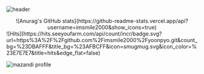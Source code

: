 ![header](https://capsule-render.vercel.app/api?type=waving&color=auto&height=200&section=header&text=LEE%20YOONPYO&fontSize=90)
<div align="center">
  ![Anurag's GitHub stats](https://github-readme-stats.vercel.app/api?username=imsmile2000&show_icons=true)
</div>
![Hits](https://hits.seeyoufarm.com/api/count/incr/badge.svg?url=https%3A%2F%2Fgithub.com%2Fimsmile2000%2Fyoonpyo.git&count_bg=%23DBAFFF&title_bg=%23AFBCFF&icon=smugmug.svg&icon_color=%23E7E7E7&title=hits&edge_flat=false)

![mazandi profile](https://mazandi.herokuapp.com/api?handle=imsmile2000&theme=cold)
